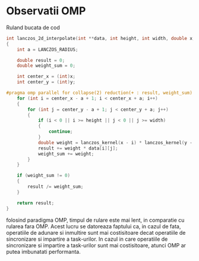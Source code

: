 # Observatii OMP

Ruland bucata de cod

```c
int lanczos_2d_interpolate(int **data, int height, int width, double x, double y)
{
    int a = LANCZOS_RADIUS;

    double result = 0;
    double weight_sum = 0;

    int center_x = (int)x;
    int center_y = (int)y;

#pragma omp parallel for collapse(2) reduction(+ : result, weight_sum)
    for (int i = center_x - a + 1; i < center_x + a; i++)
    {
        for (int j = center_y - a + 1; j < center_y + a; j++)
        {
            if (i < 0 || i >= height || j < 0 || j >= width)
            {
                continue;
            }
            double weight = lanczos_kernel(x - i) * lanczos_kernel(y - j);
            result += weight * data[i][j];
            weight_sum += weight;
        }
    }

    if (weight_sum != 0)
    {
        result /= weight_sum;
    }

    return result;
}
```

folosind paradigma OMP, timpul de rulare este mai lent, in comparatie cu rularea fara OMP. Acest lucru se datoreaza faptului ca, in cazul de fata, operatiile de adunare si inmultire sunt mai costisitoare decat operatiile de sincronizare si impartire a task-urilor. In cazul in care operatiile de sincronizare si impartire a task-urilor sunt mai costisitoare, atunci OMP ar putea imbunatati performanta.
